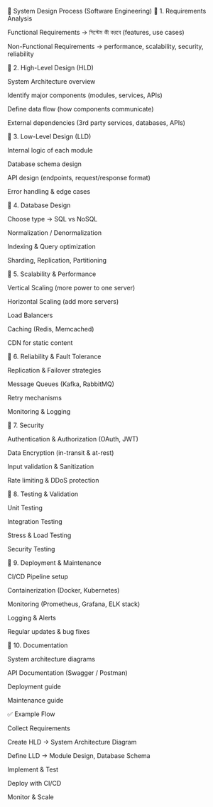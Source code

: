 📘 System Design Process (Software Engineering)
🔹 1. Requirements Analysis

Functional Requirements → সিস্টেম কী করবে (features, use cases)

Non-Functional Requirements → performance, scalability, security, reliability

🔹 2. High-Level Design (HLD)

System Architecture overview

Identify major components (modules, services, APIs)

Define data flow (how components communicate)

External dependencies (3rd party services, databases, APIs)

🔹 3. Low-Level Design (LLD)

Internal logic of each module

Database schema design

API design (endpoints, request/response format)

Error handling & edge cases

🔹 4. Database Design

Choose type → SQL vs NoSQL

Normalization / Denormalization

Indexing & Query optimization

Sharding, Replication, Partitioning

🔹 5. Scalability & Performance

Vertical Scaling (more power to one server)

Horizontal Scaling (add more servers)

Load Balancers

Caching (Redis, Memcached)

CDN for static content

🔹 6. Reliability & Fault Tolerance

Replication & Failover strategies

Message Queues (Kafka, RabbitMQ)

Retry mechanisms

Monitoring & Logging

🔹 7. Security

Authentication & Authorization (OAuth, JWT)

Data Encryption (in-transit & at-rest)

Input validation & Sanitization

Rate limiting & DDoS protection

🔹 8. Testing & Validation

Unit Testing

Integration Testing

Stress & Load Testing

Security Testing

🔹 9. Deployment & Maintenance

CI/CD Pipeline setup

Containerization (Docker, Kubernetes)

Monitoring (Prometheus, Grafana, ELK stack)

Logging & Alerts

Regular updates & bug fixes

🔹 10. Documentation

System architecture diagrams

API Documentation (Swagger / Postman)

Deployment guide

Maintenance guide

✅ Example Flow

Collect Requirements

Create HLD → System Architecture Diagram

Define LLD → Module Design, Database Schema

Implement & Test

Deploy with CI/CD

Monitor & Scale